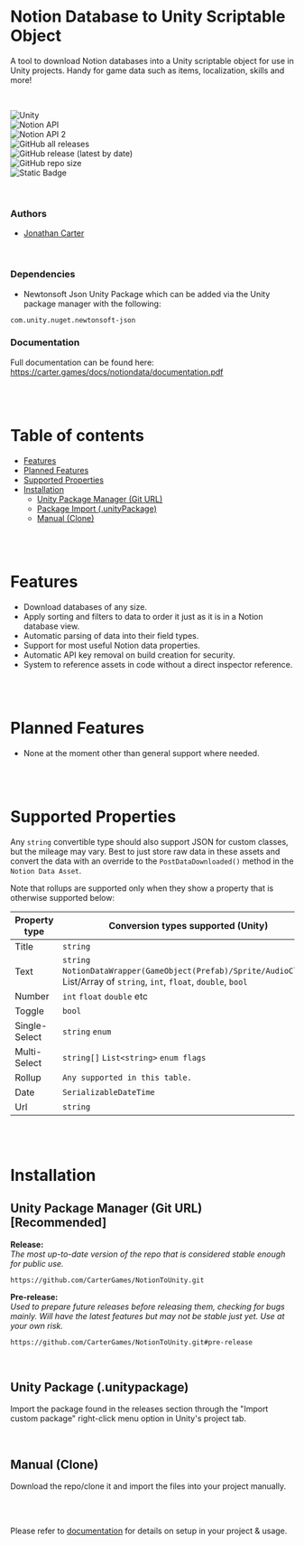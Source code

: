 # Notion Database to Unity Scriptable Object

A tool to download Notion databases into a Unity scriptable object for use in Unity projects. Handy for game data such as items, localization, skills and more! 


<br>


![Unity](https://img.shields.io/badge/Unity-2020.3.x_or_higher-critical?style=for-the-badge&color=8b8b8b)
<br>
![Notion API](https://img.shields.io/badge/Notion_API-2025/09/03-critical?style=for-the-badge&color=4f9148)
<br>
![Notion API 2](https://img.shields.io/badge/Notion_API-2022/06/28-critical?style=for-the-badge&color=918f48)
<br>
![GitHub all releases](https://img.shields.io/github/downloads/CarterGames/NotionToUnity/total?style=for-the-badge&color=8d6ca1)
<br>
![GitHub release (latest by date)](https://img.shields.io/github/v/release/CarterGames/NotionToUnity?style=for-the-badge)
<br>
![GitHub repo size](https://img.shields.io/github/repo-size/CarterGames/NotionToUnity?style=for-the-badge)
<br>
![Static Badge](https://img.shields.io/badge/License-MIT-blue?style=for-the-badge)


<br>

### Authors
- <a href="https://github.com/JonathanMCarter">Jonathan Carter</a>
<br>


### Dependencies
- Newtonsoft Json Unity Package which can be added via the Unity package manager with the following:
```
com.unity.nuget.newtonsoft-json
```

### Documentation
Full documentation can be found here: <a href="https://carter.games/docs/notiondata/documentation.pdf">https://carter.games/docs/notiondata/documentation.pdf</a>


<br><br>

# Table of contents
* [Features](#features)
* [Planned Features](#planned-features)
* [Supported Properties](#supported-properties)
* [Installation](#installation)
   * [Unity Package Manager (Git URL)](#unity-package-manager-git-url-recommended)
   * [Package Import (.unityPackage)](#unity-package-unitypackage)
   * [Manual (Clone)](#manual-clone)

<br><br>


# Features
- Download databases of any size.
- Apply sorting and filters to data to order it just as it is in a Notion database view.
- Automatic parsing of data into their field types.
- Support for most useful Notion data properties.
- Automatic API key removal on build creation for security.
- System to reference assets in code without a direct inspector reference.


<br><br>


# Planned Features
- None at the moment other than general support where needed.


<br><br>


# Supported Properties

Any ```string``` convertible type should also support JSON for custom classes, but the mileage may vary. Best to just store raw data in these assets and convert the data with an override to the ```PostDataDownloaded()``` method in the ```Notion Data Asset```. 

Note that rollups are supported only when they show a property that is otherwise supported below:

| Property type | Conversion types supported (Unity) |
| --- | --- |
| Title | ```string``` |
| Text | ```string``` ```NotionDataWrapper(GameObject(Prefab)/Sprite/AudioClip)```, List/Array of ```string```, ```int```, ```float```, ```double```, ```bool``` |
| Number | ```int``` ```float``` ```double``` etc |
| Toggle | ```bool``` |
| Single-Select | ```string``` ```enum``` |
| Multi-Select | ```string[]``` ```List<string>``` ```enum flags``` |
| Rollup | ```Any supported in this table.``` |
| Date | ```SerializableDateTime``` |
| Url | ```string```  |


<br><br>


# Installation
## Unity Package Manager (Git URL) [Recommended]
<b>Release:</b>
<br>
<i>The most up-to-date version of the repo that is considered stable enough for public use.</i>
```
https://github.com/CarterGames/NotionToUnity.git
```

<b>Pre-release:</b>
<br>
<i>Used to prepare future releases before releasing them, checking for bugs mainly. Will have the latest features but may not be stable just yet. Use at your own risk.</i>
```
https://github.com/CarterGames/NotionToUnity.git#pre-release
```

<br>


## Unity Package (.unitypackage)
Import the package found in the releases section through the "Import custom package" right-click menu option in Unity's project tab. 


<br>


## Manual (Clone)
Download the repo/clone it and import the files into your project manually.


<br><br>


Please refer to <a href="https://carter.games/docs/notiondata/documentation.pdf">documentation</a> for details on setup in your project & usage.
